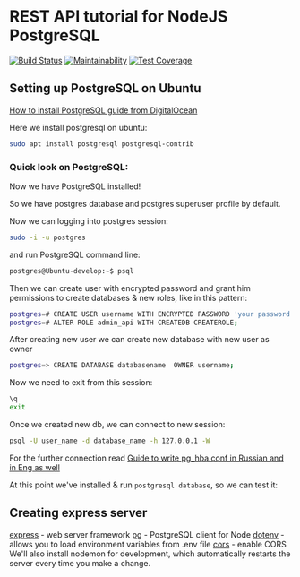 # REST API tutorial for NodeJS PostgreSQL 

[![Build Status](https://travis-ci.org/DmitryVdovichencko/postgresql-REST-API.svg?branch=master)](https://travis-ci.org/DmitryVdovichencko/postgresql-REST-API)  [![Maintainability](https://api.codeclimate.com/v1/badges/c5e2dd0416a3468653b4/maintainability)](https://codeclimate.com/github/DmitryVdovichencko/node-js-boilerplate/maintainability)  [![Test Coverage](https://api.codeclimate.com/v1/badges/c5e2dd0416a3468653b4/test_coverage)](https://codeclimate.com/github/DmitryVdovichencko/node-js-boilerplate/test_coverage)

## Setting up PostgreSQL on Ubuntu

[How to install PostgreSQL guide from DigitalOcean](https://www.digitalocean.com/community/tutorials/how-to-install-and-use-postgresql-on-ubuntu-18-04)

Here we install postgresql on ubuntu:

```bash
sudo apt install postgresql postgresql-contrib
```

### Quick look on PostgreSQL:

Now we have PostgreSQL installed! 

So we have postgres database and postgres superuser profile by default.

Now we can logging into postgres session:

```bash
sudo -i -u postgres
```

and run PostgreSQL command line:

```bash
postgres@Ubuntu-develop:~$ psql
```
Then we can create user with encrypted password and grant him permissions to create databases & new roles, like in this pattern: 

```bash 
postgres=# CREATE USER username WITH ENCRYPTED PASSWORD 'your password';
postgres=# ALTER ROLE admin_api WITH CREATEDB CREATEROLE;
```

After creating new user we can create new database with new user as owner

```bash 
postgres=> CREATE DATABASE databasename  OWNER username;
```
Now we need to exit from this session:

```bash
\q
exit
```

Once we created new db, we can connect to new session:

```bash
psql -U user_name -d database_name -h 127.0.0.1 -W
```

For the further connection read [Guide to write pg_hba.conf in Russian and in Eng as well](https://postgrespro.ru/docs/postgresql/9.4/auth-pg-hba-conf)

At this point we've installed & run `postgresql database`, so we can test it:


## Creating express server
[express](https://www.npmjs.com/package/express) - web server framework
[pg](https://www.npmjs.com/package/pg) - PostgreSQL client for Node
[dotenv](https://www.npmjs.com/package/dotenv) - allows you to load environment variables from .env file
[cors](https://www.npmjs.com/package/cors) - enable CORS
We'll also install nodemon for development, which automatically restarts the server every time you make a change. 
